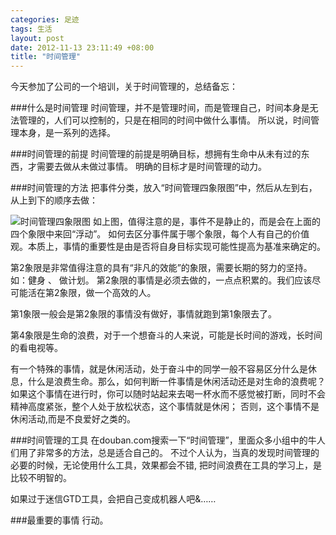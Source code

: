 ```yaml
--- 
categories: 足迹
tags: 生活
layout: post
date: 2012-11-13 23:11:49 +08:00
title: "时间管理"
---
```

今天参加了公司的一个培训，关于时间管理的，总结备忘：


###什么是时间管理
时间管理，并不是管理时间，而是管理自己，时间本身是无法管理的，人们可以控制的，只是在相同的时间中做什么事情。
所以说，时间管理本身，是一系列的选择。

###时间管理的前提
时间管理的前提是明确目标，想拥有生命中从未有过的东西，才需要去做从未做过事情。
明确的目标才是时间管理的动力。 

###时间管理的方法
把事件分类，放入“时间管理四象限图”中，然后从左到右，从上到下的顺序去做：

![时间管理四象限图](http://pemsys.duapp.com/time-manage.png)
如上图，值得注意的是，事件不是静止的，而是会在上面的四个象限中来回“浮动”。
如何去区分事件属于哪个象限，每个人有自己的价值观。本质上，事情的重要性是由是否将自身目标实现可能性提高为基准来确定的。

第2象限是非常值得注意的具有“非凡的效能”的象限，需要长期的努力的坚持。如：健身 、 做计划。
第2象限的事情是必须去做的，一点点积累的。我们应该尽可能活在第2象限，做一个高效的人。

第1象限一般会是第2象限的事情没有做好，事情就跑到第1象限去了。

第4象限是生命的浪费，对于一个想奋斗的人来说，可能是长时间的游戏，长时间的看电视等。

有一个特殊的事情，就是休闲活动，处于奋斗中的同学一般不容易区分什么是休息，什么是浪费生命。那么，如何判断一件事情是休闲活动还是对生命的浪费呢？
如果这个事情在进行时，你可以随时站起来去喝一杯水而不感觉被打断，同时不会精神高度紧张，整个人处于放松状态，这个事情就是休闲；
否则，这个事情不是休闲活动,而是不良爱好之类的。

###时间管理的工具
在douban.com搜索一下“时间管理”，里面众多小组中的牛人们用了非常多的方法，总是适合自己的。
不过个人认为，当真的发现时间管理的必要的时候，无论使用什么工具，效果都会不错, 把时间浪费在工具的学习上，是比较不明智的。

如果过于迷信GTD工具，会把自己变成机器人吧&……

###最重要的事情
行动。

